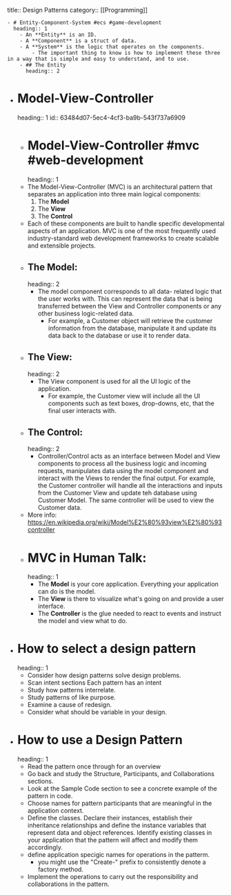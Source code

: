 title:: Design Patterns
category:: [[Programming]]

	- # Entity-Component-System #ecs #game-development
	  heading:: 1
		- An **Entity** is an ID.
		- A **Component** is a struct of data.
		- A **System** is the logic that operates on the components.
			- The important thing to know is how to implement these three in a way that is simple and easy to understand, and to use.
		- ## The Entity
		  heading:: 2
- # Model-View-Controller
  heading:: 1
  id:: 63484d07-5ec4-4cf3-ba9b-543f737a6909
	- # Model-View-Controller #mvc #web-development
	  heading:: 1
	- The Model-View-Controller (MVC) is an architectural pattern that separates an application into three main logical components:
	  1. The **Model**
	  2. The **View**
	  3. The **Control**
	- Each of these components are built to handle specific developmental aspects of an application. MVC is one of the most frequently used industry-standard web development frameworks to create scalable and extensible projects.
	- ## The Model:
	  heading:: 2
		- The model component corresponds to all data- related logic that the user works with. This can represent the data that is being transferred between the View and Controller components or any other business logic-related data.
			- For example, a Customer object will retrieve the customer information from the database, manipulate it and update its data back to the database or use it to render data.
	- ## The View:
	  heading:: 2
		- The View component is used for all the UI logic of the application.
			- For example, the Customer view will include all the UI components such as text boxes, drop-downs, etc, that the final user interacts with.
	- ## The Control:
	  heading:: 2
		- Controller/Control acts as an interface between Model and View components to process all the business logic and incoming requests, manipulates data using the model component and interact with the Views to render the final output. For example, the Customer controller will handle all the interactions and inputs from the Customer View and update teh database using Customer Model. The same controller will be used to view the Customer data.
	- More info: https://en.wikipedia.org/wiki/Model%E2%80%93view%E2%80%93controller
	- # MVC in Human Talk:
	  heading:: 1
		- The **Model** is your core application. Everything your application can do is the model.
		- The **View** is there to visualize what's going on and provide a user interface.
		- The **Controller** is the glue needed to react to events and instruct the model and view what to do.
- # How to select a design pattern
  heading:: 1
	- Consider how design patterns solve design problems.
	- Scan intent sections Each pattern has an intent
	- Study how patterns interrelate.
	- Study patterns of like purpose.
	- Examine a cause of redesign.
	- Consider what should be variable in your design.
- # How to use a Design Pattern
  heading:: 1
	- Read the pattern once through for an overview
	- Go back and study the Structure, Participants, and Collaborations sections.
	- Look at the Sample Code section to see a concrete example of the pattern in code.
	- Choose names for pattern participants that are meaningful in the application context.
	- Define the classes. Declare their instances, establish their inheritance relationships and define the instance variables that represent data and object references. Identify existing classes in your application that the pattern will affect and modify them accordingly.
	- define application specigic names for operations in the patterm.
		- you might use the "Create-" prefix to consistently denote a factory method.
	- Implement the operations to carry out the responsibility and collaborations in the pattern.